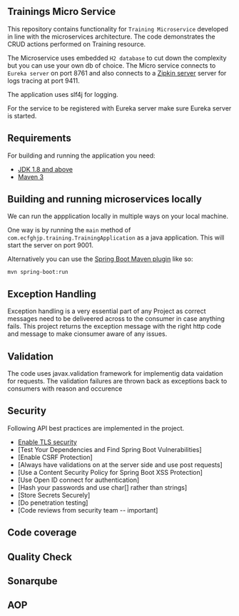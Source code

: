 ## Trainings Micro Service
This repository contains functionality for `Training Microservice` developed in line with  the microservices architecture. The code demonstrates the CRUD actions performed on Training resource.

The Microservice uses embedded `H2 database` to cut down the complexity but you can use your own db of choice. The Micro service connects to `Eureka server` on port 8761 and also connects to a [Zipkin server](https://search.maven.org/remote_content?g=io.zipkin&a=zipkin-server&v=LATEST&c=exec) server for logs tracing at port 9411.

The application uses slf4j for logging.

For the service to be registered with Eureka server make sure Eureka server is started.


## Requirements

For building and running the application you need:

- [JDK 1.8 and above](http://www.oracle.com/technetwork/java/javase/downloads/jdk8-downloads-2133151.html)
- [Maven 3](https://maven.apache.org)



## Building and running microservices locally

We can run the appplication locally in multiple ways on your local machine.

One way is by running the `main` method of `com.ecfghjp.training.TrainingApplication` as a java application. This will start the server on port 9001.

Alternatively you can use the [Spring Boot Maven plugin](https://docs.spring.io/spring-boot/docs/current/reference/html/build-tool-plugins-maven-plugin.html) like so:

```shell
mvn spring-boot:run
```

## Exception Handling
Exception handling is a very essential part of any Project as correct messages need to be deliveered across to the consumer in case anything fails.
This project returns the exception message with the right http code and message to make cionsumer aware of any issues.

## Validation
The code uses javax.validation framework for implementig data vaidation for requests.
The validation failures are thrown back as exceptions back to consumers with reason and occurence

## Security
Following API best practices are implemented in the project.
- [Enable TLS security](https://tools.ietf.org/html/rfc8446)
- [Test Your Dependencies and Find Spring Boot Vulnerabilities]
- [Enable CSRF Protection] 
- [Always have validations on at the server side and use post requests]
- [Use a Content Security Policy for Spring Boot XSS Protection]
- [Use Open ID connect for authentication]
- [Hash your passwords and use char[] rather than strings]
- [Store Secrets Securely]
- [Do penetration testing]
- [Code reviews from security team -- important]

## Code coverage
## Quality Check
## Sonarqube
## AOP






